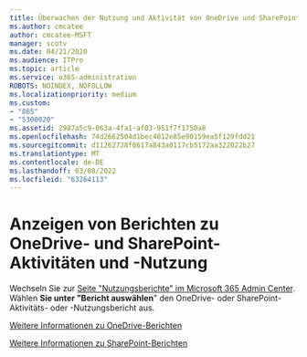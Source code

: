 ```yaml
---
title: Überwachen der Nutzung und Aktivität von OneDrive und SharePoint
ms.author: cmcatee
author: cmcatee-MSFT
manager: scotv
ms.date: 04/21/2020
ms.audience: ITPro
ms.topic: article
ms.service: o365-administration
ROBOTS: NOINDEX, NOFOLLOW
ms.localizationpriority: medium
ms.custom:
- "865"
- "5300020"
ms.assetid: 2987a5c9-063a-4fa1-af03-951f7f1750a8
ms.openlocfilehash: 74d2662504d1bec4812e85e90159ea5f129fdd21
ms.sourcegitcommit: d11262728f0617a843a0117cb5172aa322022b27
ms.translationtype: MT
ms.contentlocale: de-DE
ms.lasthandoff: 03/08/2022
ms.locfileid: "63264113"
---
```

# <a name="view-reports-on-onedrive-and-sharepoint-activity-and-usage"></a>Anzeigen von Berichten zu OneDrive- und SharePoint-Aktivitäten und -Nutzung

Wechseln Sie zur [Seite "Nutzungsberichte" im Microsoft 365 Admin Center](https://admin.microsoft.com/AdminPortal/Home). Wählen **Sie unter "Bericht auswählen**" den OneDrive- oder SharePoint-Aktivitäts- oder -Nutzungsbericht aus.
  
[Weitere Informationen zu OneDrive-Berichten](https://go.microsoft.com/fwlink/?linkid=875239)
  
[Weitere Informationen zu SharePoint-Berichten](https://go.microsoft.com/fwlink/?linkid=875240)
  